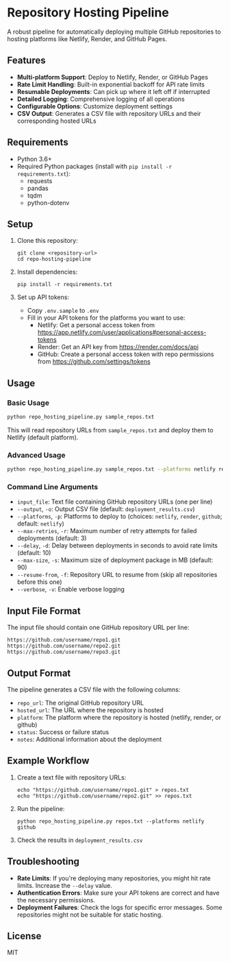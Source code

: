 # Repository Hosting Pipeline

A robust pipeline for automatically deploying multiple GitHub repositories to hosting platforms like Netlify, Render, and GitHub Pages.

## Features

- **Multi-platform Support**: Deploy to Netlify, Render, or GitHub Pages
- **Rate Limit Handling**: Built-in exponential backoff for API rate limits
- **Resumable Deployments**: Can pick up where it left off if interrupted
- **Detailed Logging**: Comprehensive logging of all operations
- **Configurable Options**: Customize deployment settings
- **CSV Output**: Generates a CSV file with repository URLs and their corresponding hosted URLs

## Requirements

- Python 3.6+
- Required Python packages (install with `pip install -r requirements.txt`):
  - requests
  - pandas
  - tqdm
  - python-dotenv

## Setup

1. Clone this repository:
   ```
   git clone <repository-url>
   cd repo-hosting-pipeline
   ```

2. Install dependencies:
   ```
   pip install -r requirements.txt
   ```

3. Set up API tokens:
   - Copy `.env.sample` to `.env`
   - Fill in your API tokens for the platforms you want to use:
     - Netlify: Get a personal access token from https://app.netlify.com/user/applications#personal-access-tokens
     - Render: Get an API key from https://render.com/docs/api
     - GitHub: Create a personal access token with repo permissions from https://github.com/settings/tokens

## Usage

### Basic Usage

```bash
python repo_hosting_pipeline.py sample_repos.txt
```

This will read repository URLs from `sample_repos.txt` and deploy them to Netlify (default platform).

### Advanced Usage

```bash
python repo_hosting_pipeline.py sample_repos.txt --platforms netlify render github --output results.csv --delay 15 --max-retries 5 --verbose
```

### Command Line Arguments

- `input_file`: Text file containing GitHub repository URLs (one per line)
- `--output`, `-o`: Output CSV file (default: `deployment_results.csv`)
- `--platforms`, `-p`: Platforms to deploy to (choices: `netlify`, `render`, `github`; default: `netlify`)
- `--max-retries`, `-r`: Maximum number of retry attempts for failed deployments (default: 3)
- `--delay`, `-d`: Delay between deployments in seconds to avoid rate limits (default: 10)
- `--max-size`, `-s`: Maximum size of deployment package in MB (default: 90)
- `--resume-from`, `-f`: Repository URL to resume from (skip all repositories before this one)
- `--verbose`, `-v`: Enable verbose logging

## Input File Format

The input file should contain one GitHub repository URL per line:

```
https://github.com/username/repo1.git
https://github.com/username/repo2.git
https://github.com/username/repo3.git
```

## Output Format

The pipeline generates a CSV file with the following columns:

- `repo_url`: The original GitHub repository URL
- `hosted_url`: The URL where the repository is hosted
- `platform`: The platform where the repository is hosted (netlify, render, or github)
- `status`: Success or failure status
- `notes`: Additional information about the deployment

## Example Workflow

1. Create a text file with repository URLs:
   ```
   echo "https://github.com/username/repo1.git" > repos.txt
   echo "https://github.com/username/repo2.git" >> repos.txt
   ```

2. Run the pipeline:
   ```
   python repo_hosting_pipeline.py repos.txt --platforms netlify github
   ```

3. Check the results in `deployment_results.csv`

## Troubleshooting

- **Rate Limits**: If you're deploying many repositories, you might hit rate limits. Increase the `--delay` value.
- **Authentication Errors**: Make sure your API tokens are correct and have the necessary permissions.
- **Deployment Failures**: Check the logs for specific error messages. Some repositories might not be suitable for static hosting.

## License

MIT
